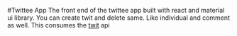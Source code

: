 #Twittee App
The front end of the twittee app built with react and material ui library. You can create twit and delete same. Like individual and comment as well. This consumes the [twit](https://twitees.herokuapp.com/) api
